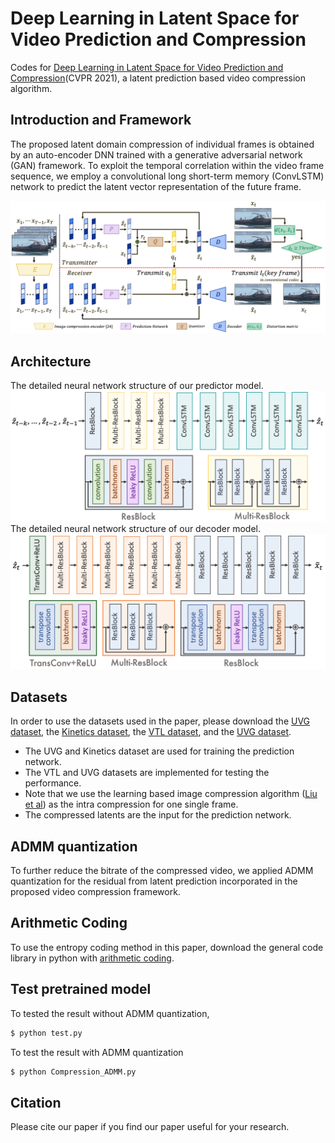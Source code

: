 # Deep Learning in Latent Space for Video Prediction and Compression
Codes for [Deep Learning in Latent Space for Video Prediction and Compression](https://openaccess.thecvf.com/content/CVPR2021/papers/Liu_Deep_Learning_in_Latent_Space_for_Video_Prediction_and_Compression_CVPR_2021_paper.pdf)(CVPR 2021), a latent prediction based video compression algorithm.

## Introduction and Framework
The proposed latent domain compression of individual frames is obtained by an auto-encoder DNN trained with a generative adversarial network (GAN) framework. To exploit the temporal correlation within the video frame sequence, we employ a convolutional long short-term memory (ConvLSTM) network to predict the latent vector representation of the future frame.

![Flow chart](https://github.com/BowenL0218/Video_Compression/blob/main/Images/flow_chart.png)

## Architecture
The detailed neural network structure of our predictor model.
![Predictor architecture](https://github.com/BowenL0218/Video_Compression/blob/main/Images/predictor.png)
The detailed neural network structure of our decoder model.
![Decoder architecture](https://github.com/BowenL0218/Video_Compression/blob/main/Images/decoder.png)

## Datasets
In order to use the datasets used in the paper, please download the [UVG dataset](https://media.withyoutube.com/), the [Kinetics dataset](https://deepmind.com/research/open-source/kinetics), the [VTL dataset](http://trace.eas.asu.edu/index.html), and the [UVG dataset](http://ultravideo.fi/).

- The UVG and Kinetics dataset are used for training the prediction network. 
- The VTL and UVG datasets are implemented for testing the performance.
- Note that we use the learning based image compression algorithm ([Liu et al](https://arxiv.org/pdf/1912.03734.pdf)) as the intra compression for one single frame. 
- The compressed latents are the input for the prediction network. 

## ADMM quantization
To further reduce the bitrate of the compressed video, we applied ADMM quantization for the residual from latent prediction incorporated in the proposed video compression framework. 

## Arithmetic Coding
To use the entropy coding method in this paper, download the general code library in python with [arithmetic coding](https://github.com/ahmedfgad/ArithmeticEncodingPython). 

## Test pretrained model
To tested the result without ADMM quantization,
```sh
$ python test.py
```

To test the result with ADMM quantization
```sh
$ python Compression_ADMM.py
```

## Citation
Please cite our paper if you find our paper useful for your research. 
